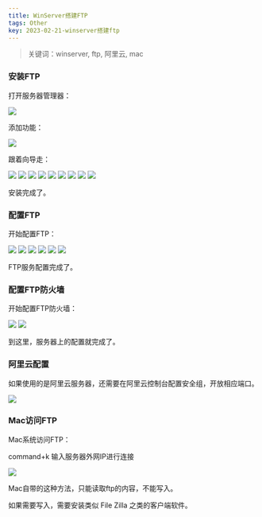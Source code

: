 ```yaml
---
title: WinServer搭建FTP
tags: Other
key: 2023-02-21-winserver搭建ftp
---
```

> 关键词：winserver, ftp, 阿里云, mac

### 安装FTP

打开服务器管理器：

<img src="https://image.oldboard.tech/blog/E1032C68-4C55-46EF-9C79-41089F8FA956.png"/>

添加功能：

<img src="https://image.oldboard.tech/blog/16723817-379F-4416-870C-36452A83A938.png"/>

跟着向导走：

<img src="https://image.oldboard.tech/blog/EC067A00-8996-4D22-A59E-A849C153EBF9.png"/>

<img src="https://image.oldboard.tech/blog/003D27A8-C5B8-464C-80DA-4C2095057522.png"/>

<img src="https://image.oldboard.tech/blog/0970C06B-6E67-4355-B246-90D52F5A22BE.png"/>

<img src="https://image.oldboard.tech/blog/0523B11B-7716-4F7C-A354-E39EA3B18044.png"/>

<img src="https://image.oldboard.tech/blog/BBFEC1ED-5E4B-451B-862D-1C3B317A6614.png"/>

<img src="https://image.oldboard.tech/blog/2C7FEB10-284A-42B7-B56E-199F21F447E3.png"/>

<img src="https://image.oldboard.tech/blog/52007D3E-354C-4200-A59F-EE1C099B48C8.png"/>

<img src="https://image.oldboard.tech/blog/6B60DF70-DC5D-45A1-9064-B0E11FEABB68.png"/>

<img src="https://image.oldboard.tech/blog/D0B58CA0-970A-4009-A245-EC231B207696.png"/>

安装完成了。

### 配置FTP

开始配置FTP：

<img src="https://image.oldboard.tech/blog/E43AE78F-D87D-4309-AB34-68C400502662.png"/>

<img src="https://image.oldboard.tech/blog/649D96CF-1CB6-40ED-B656-9C3F0F991905.png"/>

<img src="https://image.oldboard.tech/blog/A55F9073-7634-4C3E-82AA-77C4FA274FDF.png"/>

<img src="https://image.oldboard.tech/blog/2BD5497A-5A96-4F9E-9AC3-0AD16FA65C48.png"/>

<img src="https://image.oldboard.tech/blog/BD8D23EA-6B48-4B9D-ADFF-43A852CBBBF5.png"/>

<img src="https://image.oldboard.tech/blog/90DA3E1D-2644-4ABF-B01D-583CA32BF906.png"/>

FTP服务配置完成了。

### 配置FTP防火墙

开始配置FTP防火墙：

<img src="https://image.oldboard.tech/blog/3C2CE485-D2C6-45CF-9833-4A22C05872BF.png"/>

<img src="https://image.oldboard.tech/blog/786E4D8B-6421-4EBB-A97A-813DB4515C72.png"/>

到这里，服务器上的配置就完成了。

### 阿里云配置

如果使用的是阿里云服务器，还需要在阿里云控制台配置安全组，开放相应端口。

<img src="https://image.oldboard.tech/blog/C042E997-402C-43C3-8D7D-817511969A8C.png"/>

### Mac访问FTP

Mac系统访问FTP：

command+k 输入服务器外网IP进行连接

<img src="https://image.oldboard.tech/blog/1C2A2D31-F8A7-4B74-9D27-60C320AF6A7F.png"/>

Mac自带的这种方法，只能读取ftp的内容，不能写入。

如果需要写入，需要安装类似 File Zilla 之类的客户端软件。

